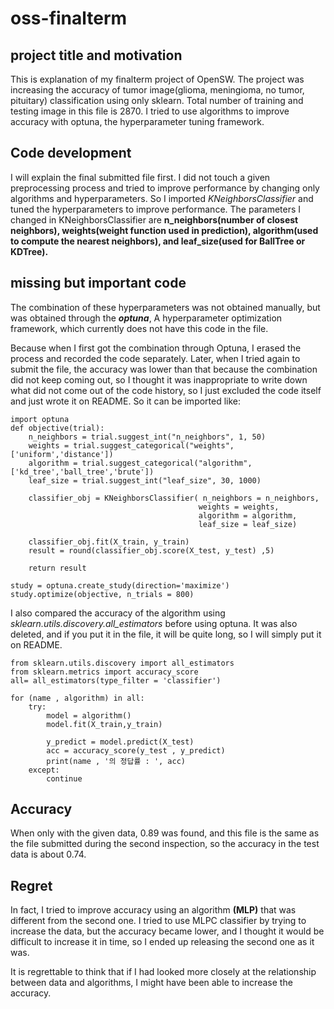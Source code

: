# oss-finalterm
## project title and motivation
This is explanation of my finalterm project of OpenSW. The project was increasing the accuracy of tumor image(glioma, meningioma, no tumor, pituitary) classification using only sklearn. Total number of training and testing image in this file is 2870. I tried to use algorithms to improve accuracy with optuna, the hyperparameter tuning framework.
## Code development
I will explain the final submitted file first. I did not touch a given preprocessing process and tried to improve performance by changing only algorithms and hyperparameters. So I imported _KNeighborsClassifier_ and tuned the hyperparameters to improve performance. The parameters I changed in KNeighborsClassifier are **n_neighbors(number of closest neighbors), weights(weight function used in prediction), algorithm(used to compute the nearest neighbors), and leaf_size(used for BallTree or KDTree).**
## missing but important code
The combination of these hyperparameters was not obtained manually, but was obtained through the __*optuna*__, A hyperparameter optimization framework, which currently does not have this code in the file.

Because when I first got the combination through Optuna, I erased the process and recorded the code separately. Later, when I tried again to submit the file, the accuracy was lower than that because the combination did not keep coming out, so I thought it was inappropriate to write down what did not come out of the code history, so I just excluded the code itself and just wrote it on README. So it can be imported like:

    import optuna
    def objective(trial):
        n_neighbors = trial.suggest_int("n_neighbors", 1, 50)
        weights = trial.suggest_categorical("weights",['uniform','distance'])
        algorithm = trial.suggest_categorical("algorithm",['kd_tree','ball_tree','brute'])
        leaf_size = trial.suggest_int("leaf_size", 30, 1000)     
        
        classifier_obj = KNeighborsClassifier( n_neighbors = n_neighbors,
                                              weights = weights,
                                              algorithm = algorithm,
                                              leaf_size = leaf_size) 
    
        classifier_obj.fit(X_train, y_train)
        result = round(classifier_obj.score(X_test, y_test) ,5)
    
        return result

    study = optuna.create_study(direction='maximize')
    study.optimize(objective, n_trials = 800)
I also compared the accuracy of the algorithm using *sklearn.utils.discovery.all_estimators* before using optuna. It was also deleted, and if you put it in the file, it will be quite long, so I will simply put it on README.

    from sklearn.utils.discovery import all_estimators
    from sklearn.metrics import accuracy_score
    all= all_estimators(type_filter = 'classifier')
  
    for (name , algorithm) in all:
        try:
            model = algorithm()
            model.fit(X_train,y_train)
      
            y_predict = model.predict(X_test)
            acc = accuracy_score(y_test , y_predict)
            print(name , '의 정답률 : ', acc)
        except:
            continue
## Accuracy
When only with the given data, 0.89 was found, and this file is the same as the file submitted during the second inspection, so the accuracy in the test data is about 0.74.

## Regret
In fact, I tried to improve accuracy using an algorithm **(MLP)** that was different from the second one. I tried to use MLPC classifier by trying to increase the data, but the accuracy became lower, and I thought it would be difficult to increase it in time, so I ended up releasing the second one as it was.

It is regrettable to think that if I had looked more closely at the relationship between data and algorithms, I might have been able to increase the accuracy.
